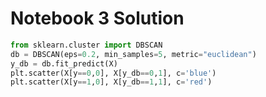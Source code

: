 # Notebook 3 Solution

```python
from sklearn.cluster import DBSCAN
db = DBSCAN(eps=0.2, min_samples=5, metric="euclidean")
y_db = db.fit_predict(X)
plt.scatter(X[y==0,0], X[y_db==0,1], c='blue')
plt.scatter(X[y==1,0], X[y_db==1,1], c='red')
```
